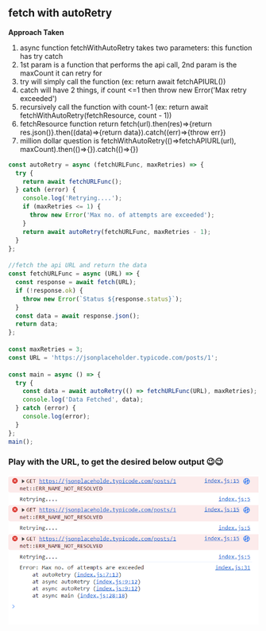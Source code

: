 ## fetch with autoRetry

**Approach Taken**

1. async function fetchWithAutoRetry takes two parameters: this function has try catch
2. 1st param is a function that performs the api call, 2nd param is the maxCount it can retry for
3. try will simply call the function (ex: return await fetchAPIURL())
4. catch will have 2 things, if count <=1 then throw new Error('Max retry exceeded')
5. recursively call the function with count-1 (ex: return await fetchWithAutoRetry(fetchResource, count - 1))
6. fetchResource function return fetch(url).then(res)=>{return res.json()}.then((data)=>{return data}).catch((err)=>{throw err})
7. million dollar question is fetchWithAutoRetry(()=>fetchAPIURL(url), maxCount).then(()=>{}).catch(()=>{})

```js
const autoRetry = async (fetchURLFunc, maxRetries) => {
  try {
    return await fetchURLFunc();
  } catch (error) {
    console.log('Retrying....');
    if (maxRetries <= 1) {
      throw new Error('Max no. of attempts are exceeded');
    }
    return await autoRetry(fetchURLFunc, maxRetries - 1);
  }
};

//fetch the api URL and return the data
const fetchURLFunc = async (URL) => {
  const response = await fetch(URL);
  if (!response.ok) {
    throw new Error(`Status ${response.status}`);
  }
  const data = await response.json();
  return data;
};

const maxRetries = 3;
const URL = 'https://jsonplaceholder.typicode.com/posts/1';

const main = async () => {
  try {
    const data = await autoRetry(() => fetchURLFunc(URL), maxRetries);
    console.log('Data Fetched', data);
  } catch (error) {
    console.log(error);
  }
};
main();
```
### Play with the URL, to get the desired below output 😉😉

<img src="./imagesUsed/fetchWithAutoRetry.png">
